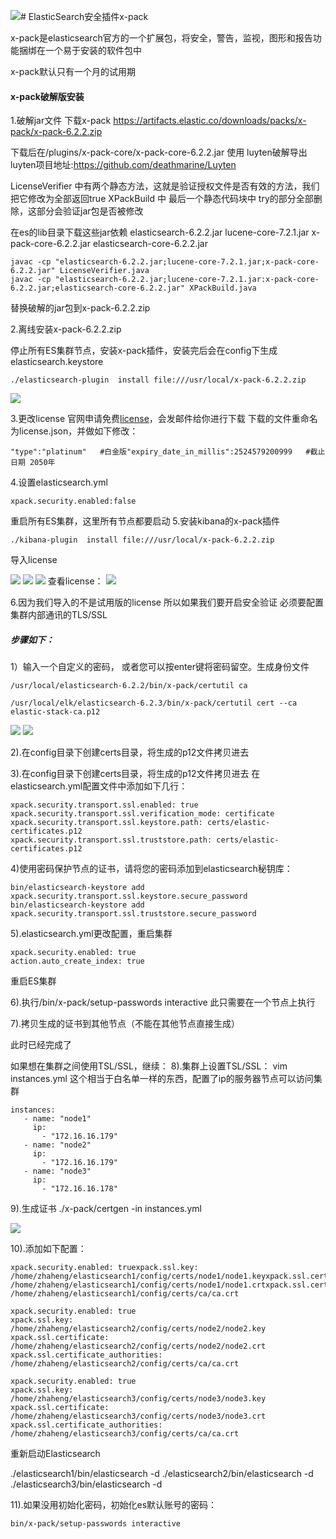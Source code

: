 
![](/assets/46.png)# ElasticSearch安全插件x-pack

x-pack是elasticsearch官方的一个扩展包，将安全，警告，监视，图形和报告功能捆绑在一个易于安装的软件包中

x-pack默认只有一个月的试用期

#### x-pack破解版安装

1.破解jar文件
下载x-pack
https://artifacts.elastic.co/downloads/packs/x-pack/x-pack-6.2.2.zip

下载后在/plugins/x-pack-core/x-pack-core-6.2.2.jar 使用 luyten破解导出
luyten项目地址:https://github.com/deathmarine/Luyten

LicenseVerifier 中有两个静态方法，这就是验证授权文件是否有效的方法，我们把它修改为全部返回true
XPackBuild 中 最后一个静态代码块中 try的部分全部删除，这部分会验证jar包是否被修改

在es的lib目录下载这些jar依赖
elasticsearch-6.2.2.jar
lucene-core-7.2.1.jar
x-pack-core-6.2.2.jar
elasticsearch-core-6.2.2.jar

```
javac -cp "elasticsearch-6.2.2.jar;lucene-core-7.2.1.jar;x-pack-core-6.2.2.jar" LicenseVerifier.java
javac -cp "elasticsearch-6.2.2.jar;lucene-core-7.2.1.jar:x-pack-core-6.2.2.jar;elasticsearch-core-6.2.2.jar" XPackBuild.java
```

替换破解的jar包到x-pack-6.2.2.zip

2.离线安装x-pack-6.2.2.zip

停止所有ES集群节点，安装x-pack插件，安装完后会在config下生成elasticsearch.keystore

```
./elasticsearch-plugin  install file:///usr/local/x-pack-6.2.2.zip
```
![](/assets/47.png)

3.更改license
官网申请免费[license](https://license.elastic.co/registration)，会发邮件给你进行下载
下载的文件重命名为license.json，并做如下修改：
```
"type":"platinum"   #白金版"expiry_date_in_millis":2524579200999   #截止日期 2050年
```
4.设置elasticsearch.yml

```
xpack.security.enabled:false
```
重启所有ES集群，这里所有节点都要启动
5.安装kibana的x-pack插件

```
./kibana-plugin  install file:///usr/local/x-pack-6.2.2.zip
```
导入license

![](/assets/43.png)
![](/assets/44.png)
![](/assets/45.png)
查看license：
![](/assets/46.png)

6.因为我们导入的不是试用版的license 所以如果我们要开启安全验证 必须要配置集群内部通讯的TLS/SSL

##### 步骤如下：

1）输入一个自定义的密码， 或者您可以按enter键将密码留空。生成身份文件

```
/usr/local/elasticsearch-6.2.2/bin/x-pack/certutil ca
```
```
/usr/local/elk/elasticsearch-6.2.3/bin/x-pack/certutil cert --ca elastic-stack-ca.p12
```

![](/assets/48.png)
![](/assets/49.png)

2).在config目录下创建certs目录，将生成的p12文件拷贝进去

3).在config目录下创建certs目录，将生成的p12文件拷贝进去
在elasticsearch.yml配置文件中添加如下几行：

```
xpack.security.transport.ssl.enabled: true
xpack.security.transport.ssl.verification_mode: certificate 
xpack.security.transport.ssl.keystore.path: certs/elastic-certificates.p12 
xpack.security.transport.ssl.truststore.path: certs/elastic-certificates.p12
```
4)使用密码保护节点的证书，请将您的密码添加到elasticsearch秘钥库：

```
bin/elasticsearch-keystore add xpack.security.transport.ssl.keystore.secure_password
bin/elasticsearch-keystore add xpack.security.transport.ssl.truststore.secure_password
```

5).elasticsearch.yml更改配置，重启集群
```
xpack.security.enabled: true
action.auto_create_index: true
```
重启ES集群

6).执行/bin/x-pack/setup-passwords interactive 此只需要在一个节点上执行

7).拷贝生成的证书到其他节点（不能在其他节点直接生成）


此时已经完成了



如果想在集群之间使用TSL/SSL，继续：
8).集群上设置TSL/SSL：
vim instances.yml
这个相当于白名单一样的东西，配置了ip的服务器节点可以访问集群
```
instances:
   - name: "node1"
     ip:
       - "172.16.16.179"
   - name: "node2"
     ip:
       - "172.16.16.179"
   - name: "node3"
     ip:
       - "172.16.16.178"
```
9).生成证书
./x-pack/certgen -in instances.yml

![](/assets/65.png)

10).添加如下配置：

```
xpack.security.enabled: truexpack.ssl.key: /home/zhaheng/elasticsearch1/config/certs/node1/node1.keyxpack.ssl.certificate: /home/zhaheng/elasticsearch1/config/certs/node1/node1.crtxpack.ssl.certificate_authorities: /home/zhaheng/elasticsearch1/config/certs/ca/ca.crt
```

```
xpack.security.enabled: true
xpack.ssl.key: /home/zhaheng/elasticsearch2/config/certs/node2/node2.key
xpack.ssl.certificate: /home/zhaheng/elasticsearch2/config/certs/node2/node2.crt
xpack.ssl.certificate_authorities: /home/zhaheng/elasticsearch2/config/certs/ca/ca.crt
```


```
xpack.security.enabled: true
xpack.ssl.key: /home/zhaheng/elasticsearch3/config/certs/node3/node3.key
xpack.ssl.certificate: /home/zhaheng/elasticsearch3/config/certs/node3/node3.crt
xpack.ssl.certificate_authorities: /home/zhaheng/elasticsearch3/config/certs/ca/ca.crt
```


重新启动Elasticsearch

./elasticsearch1/bin/elasticsearch -d
./elasticsearch2/bin/elasticsearch -d
./elasticsearch3/bin/elasticsearch -d

11).如果没用初始化密码，初始化es默认账号的密码：

```
bin/x-pack/setup-passwords interactive
```